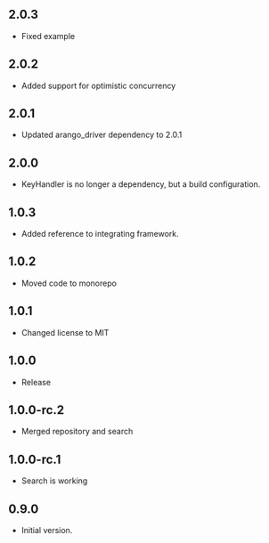 ## 2.0.3

- Fixed example

## 2.0.2

- Added support for optimistic concurrency

## 2.0.1

- Updated arango_driver dependency to 2.0.1

## 2.0.0

- KeyHandler is no longer a dependency, but a build configuration.

## 1.0.3

- Added reference to integrating framework.

## 1.0.2

- Moved code to monorepo

## 1.0.1

- Changed license to MIT

## 1.0.0

- Release

## 1.0.0-rc.2

- Merged repository and search

## 1.0.0-rc.1

- Search is working

## 0.9.0

- Initial version.

